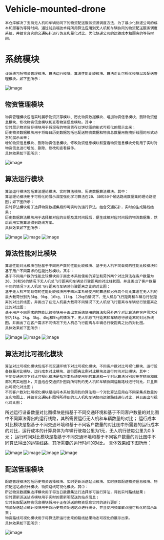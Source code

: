 # Vehicle-mounted-drone
    本仓库解决了支持无人机和车辆协同下的物资配送服务资源调度方法，为了最小化快递公司的成本和顾客的等待时间，通过前后端技术将所用算法应用到无人机和车辆协同的物资配送服务调度系统，并结合真实的交通拓扑进行仿真和量化对比，优化快递公司的运输成本和顾客的等待时间。
# 系统模块
    该系统包括物资管理模块、算法运行模块、算法性能比较模块、算法对比可视化模块以及配送管理模块。如下图所示：
![image](https://github.com/ubyy123/Vehicle-mounted-drone/assets/106729728/135f0274-3a30-46a0-b5b0-4ca625838c72)

## 物资管理模块
    物资管理模块包括实时展示物资货存模块、历史物资数据模块、增加物资信息模块、删除物资信息模块、修改物资信息模块和查看物资信息模块。其中：
    实时展示物资货存模块用于将现有的物资货存以饼状图的形式可视化的展示出来；
    历史物资数据模块用于将每日历史数据包括已配送物资数据和物资总数量用拖拽折线图的形式动态的展示出来；
    增加物资信息模块、删除物资信息模块、修改物资信息模块和查看物资信息模块分别用于实时对物资信息进行增加、删除、修改和查看操作。
    具体效果如下图所示：
    
![image](https://github.com/ubyy123/Vehicle-mounted-drone/assets/106729728/382d7afd-47b1-49ca-8205-f2aff82e2a06)

## 算法运行模块
    算法运行模块包括算法理论模块、实时算法模块、历史数据算法模块。其中：
    算法理论模块用于可视化的展示深度强化学习算法在20、30和50个候选路线数据集的理论路径图；如下图所示：
    实时算法模块用于选择物资数据集后即可实时的运行算法，结合交通拓扑，实时的生成路线结果；
    历史数据算法模块用于选择相对应的日期及其时间段后，便生成相对应时间段的物流数据集，然后调用实施算法得到路线方案。
    具体效果如下图所示：
    
![image](https://github.com/ubyy123/Vehicle-mounted-drone/assets/106729728/cdf177b1-748b-48cf-b3a0-0391bb173e3e)
![image](https://github.com/ubyy123/Vehicle-mounted-drone/assets/106729728/ad07e46d-6d52-4414-8d2f-933155f077e2)
![image](https://github.com/ubyy123/Vehicle-mounted-drone/assets/106729728/a77d138c-0688-4eb7-bb89-d462ed922e0d)


## 算法性能对比模块
    算法性能对比模块包括基于不同用户数的性能比较模块、基于无人机不同载荷的性能比较模块和基于用户不同需求的性能比较模块。其中：
    基于不同用户数的性能比较模块用于画出本系统使用的算法和另外两个对比算法在客户数量为20、30和50的情况下无人机总飞行距离和车辆总行驶距离的对比柱状图，并且画出了客户数量不同的情况下无人机总飞行距离与车辆总行驶距离之比的对比图；
    基于无人机不同载荷的性能比较模块用于画出本系统使用的算法和另外两个对比算法在无人机的最大载荷分别为8kg、9kg、10kg、11kg、12kg的情况下，无人机总飞行距离和车辆总行驶距离的对比折线图，并画出了在无人机最大载荷不同情况下无人机总飞行距离与车辆总行驶距离之比的对比图；
    基于用户不同需求的性能比较模块用于画出本系统使用的算法和另外两个对比算法在客户需求分别为1kg、2kg、3kg、4kg和5kg的情况下，无人机总飞行距离和车辆总行驶距离的对比折线图，并画出了在客户需求不同情况下无人机总飞行距离与车辆总行驶距离之比的对比图。
    具体效果如下图所示：
    
![image](https://github.com/ubyy123/Vehicle-mounted-drone/assets/106729728/f2ff8e1d-1ddf-4ec1-b846-333003210d40)
![image](https://github.com/ubyy123/Vehicle-mounted-drone/assets/106729728/df23901f-b674-4fed-b1cc-5213b8b98179)
![image](https://github.com/ubyy123/Vehicle-mounted-drone/assets/106729728/eb095787-985c-4854-a75f-3674791d0da2)

## 算法对比可视化模块
    算法对比可视化模块包括不同交通环境下对比可视化模块、不同客户数对比可视化模块、运行设备数量对比模块、运行成本对比模块、运行距离比例对比模块及运行时间对比模块。其中：
    不同交通环境下对比可视化模块是指将本系统使用到的算法和一个对比算法分别应用在杭州和成都的真实地图上，并且结合交通拓扑图将所得到的无人机和车辆协同运输路线进行对比，并且画出可视化对比图；
    不同客户数对比可视化模块是指将本系统使用到的算法和一个对比算法应用在不同采集点数量的真实地图上，并结合交通拓扑图将所得到的无人机和车辆协同运输路线进行对比，并且画出可视化对比图；
所述运行设备数量对比图模块是指基于不同交通环境和基于不同客户数量的对比图中不同算法得出的运行线路，其所需要运行无人机和车辆数量的对比；
    运行成本对比模块是指基于不同交通环境和基于不同客户数量的对比图中所需要的运行成本的对比，运行成本的计算具体为车辆行驶每公里为1元，无人机行驶每公里为0.5元；
    运行时间对比模块是指基于不同交通环境和基于不同客户数量的对比图中不同算法得出的运输线路，其所需要的运行时间的对比。
    具体效果如下图所示：
    
![image](https://github.com/ubyy123/Vehicle-mounted-drone/assets/106729728/963a0299-55a5-4df1-ba0d-f3ee99847342)
![image](https://github.com/ubyy123/Vehicle-mounted-drone/assets/106729728/f68bc509-f853-4db2-8a87-8416c1de23ac)
![image](https://github.com/ubyy123/Vehicle-mounted-drone/assets/106729728/2fa0acdb-3232-49fa-95b2-783efa3fc65c)
![image](https://github.com/ubyy123/Vehicle-mounted-drone/assets/106729728/270569c3-6f97-4a5f-be13-79a4eb21c713)

## 配送管理模块
    配送管理模块包括历史物资选择模块、实时更新派送站点模块、实时获取配送物资信息模块、物资配送站点统计模块、物资路线可视化模块。其中：
    所述物资数据集选择模块用于将当日数据集进行选择即可运行算法，得到实时路线结果；
    实时更新派送站点模块用于实时的更新所配送的站点信息；
    实时获取配送物资信息模块将用于正在派送的物资信息实时的进行更新；
    物资配送站点统计模块用于将历史物资配送站点进行统计，并且使用频率散点图可视化的展示出来；
    物资路线可视化模块用于将算法所运行出来的路线结果动态可视化的展示出来。
    具体效果如下图所示：
    
![image](https://github.com/ubyy123/Vehicle-mounted-drone/assets/106729728/c0c077a3-6380-423b-a58c-8f47d8b4f4bd)

